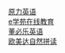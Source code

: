 [原力英语](./原力英语/README.md)\
[e学苑在线教育](./e学苑在线教育/README.md)\
[董必乐英语](./董必乐英语/README.md)\
[欧美达自然拼读](./欧美达/音标+拼读宝典/README.md)